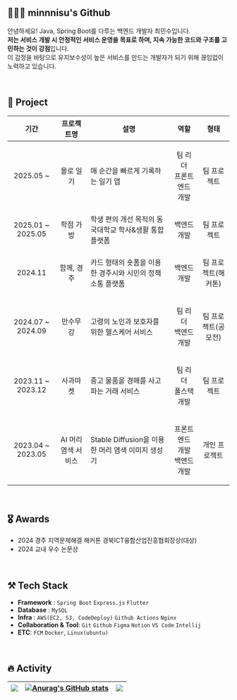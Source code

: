 ## 🧑🏻‍💻 minnnisu's Github
안녕하세요! Java, Spring Boot를 다루는 백엔드 개발자 최민수입니다.
<br>
**저는 서비스 개발 시 안정적인 서비스 운영을 목표로 하며, 지속 가능한 코드와 구조를 고민하는 것이 강점**입니다. 
<br>
이 감정을 바탕으로 유지보수성이 높은 서비스를 만드는 개발자가 되기 위해 끊임없이 노력하고 있습니다.

<br/>

## 📖 Project
| 기간 | 프로젝트명 | 설명 | 역할 | 형태 |
|-----|---------|-----|-----|-----|
| <p align="center"> 2025.05 ~  </p> | <p align="center"> 몰로 일기 </p> | 매 순간을 빠르게 기록하는 일기 앱 | <p align="center"> 팀 리더 <br/> 프론트엔드 개발 </p> | <p align="center"> 팀 프로젝트 </p> |
| <p align="center"> 2025.01 ~ 2025.05 </p> | <p align="center"> 학점 가방 </p> | 학생 편의 개선 목적의 동국대학교 학사&생활 통합 플랫폼 | <p align="center"> 백엔드 개발 </p> | <p align="center"> 팀 프로젝트 </p> |
| <p align="center"> 2024.11 </p> | <p align="center"> 함께, 경주 </p> | 카드 형태의 숏폼을 이용한 경주시와 시민의 정책 소통 플랫폼 | <p align="center"> 백엔드 개발 </p> | <p align="center"> 팀 프로젝트(해커톤) </p> |
| <p align="center"> 2024.07 ~ 2024.09 </p> | <p align="center"> 만수무강 </p> | 고령의 노인과 보호자를 위한 헬스케어 서비스 | <p align="center"> 팀 리더 <br/> 백엔드 개발 </p> | <p align="center"> 팀 프로젝트(공모전) </p> |
| <p align="center"> 2023.11 ~ 2023.12 </p> | <p align="center"> 사과마켓 </p> | 중고 물품을 경매를 사고 파는 거래 서비스 | <p align="center"> 팀 리더 <br/> 풀스택 개발 | <p align="center"> 팀 프로젝트 </p> |
| <p align="center"> 2023.04 ~ 2023.05 </p> | <p align="center"> AI 머리 염색 서비스 </p> | Stable Diffusion을 이용한 머리 염색 이미지 생성기 | <p align="center"> 프론트엔드 개발 <br/> 백엔드 개발 </p> | <p align="center"> 개인 프로젝트 </p> |

<br/>

## 🎖️ Awards
- 2024 경주 지역문제해결 해커톤 경북ICT융합산업진흥협회장상(대상)
- 2024 교내 우수 논문상

<br/>
  
## ⚒️ Tech Stack
- **Framework** : `Spring Boot` `Express.js` `Flutter`
- **Database** : `MySQL`
- **Infra** : `AWS(EC2, S3, CodeDeploy)` `Github Actions` `Nginx`
- **Collaboration & Tool**: `Git` `Github` `Figma` `Notion` `VS Code` `Intellij`
- **ETC**: `FCM` `Docker`, `Linux(ubuntu)`



<br/>

## 🔥 Activity

| <img src="http://mazassumnida.wtf/api/v2/generate_badge?boj=mine5210" /> | [![Anurag's GitHub stats](https://github-readme-stats.vercel.app/api?username=minnnisu&theme=dark)](https://github.com/anuraghazra/github-readme-stats) | ![](http://github-profile-summary-cards.vercel.app/api/cards/profile-details?username=minnnisu&theme=dark) |
| ------------- | ------------- | ------------- |

